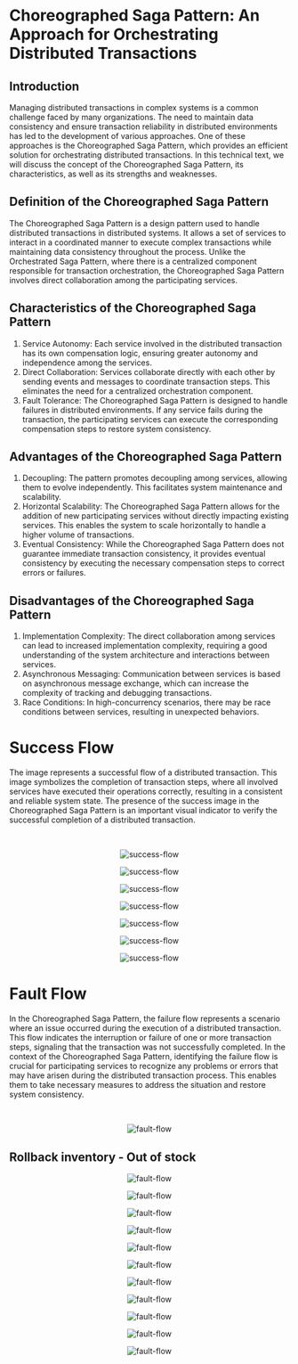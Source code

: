 # Choreographed Saga Pattern: An Approach for Orchestrating Distributed Transactions

## Introduction
Managing distributed transactions in complex systems is a common challenge faced by many organizations. The need to maintain data consistency and ensure transaction reliability in distributed environments has led to the development of various approaches. One of these approaches is the Choreographed Saga Pattern, which provides an efficient solution for orchestrating distributed transactions. In this technical text, we will discuss the concept of the Choreographed Saga Pattern, its characteristics, as well as its strengths and weaknesses.

## Definition of the Choreographed Saga Pattern
The Choreographed Saga Pattern is a design pattern used to handle distributed transactions in distributed systems. It allows a set of services to interact in a coordinated manner to execute complex transactions while maintaining data consistency throughout the process. Unlike the Orchestrated Saga Pattern, where there is a centralized component responsible for transaction orchestration, the Choreographed Saga Pattern involves direct collaboration among the participating services.

## Characteristics of the Choreographed Saga Pattern
1. Service Autonomy: Each service involved in the distributed transaction has its own compensation logic, ensuring greater autonomy and independence among the services.
2. Direct Collaboration: Services collaborate directly with each other by sending events and messages to coordinate transaction steps. This eliminates the need for a centralized orchestration component.
3. Fault Tolerance: The Choreographed Saga Pattern is designed to handle failures in distributed environments. If any service fails during the transaction, the participating services can execute the corresponding compensation steps to restore system consistency.

## Advantages of the Choreographed Saga Pattern
1. Decoupling: The pattern promotes decoupling among services, allowing them to evolve independently. This facilitates system maintenance and scalability.
2. Horizontal Scalability: The Choreographed Saga Pattern allows for the addition of new participating services without directly impacting existing services. This enables the system to scale horizontally to handle a higher volume of transactions.
3. Eventual Consistency: While the Choreographed Saga Pattern does not guarantee immediate transaction consistency, it provides eventual consistency by executing the necessary compensation steps to correct errors or failures.

## Disadvantages of the Choreographed Saga Pattern
1. Implementation Complexity: The direct collaboration among services can lead to increased implementation complexity, requiring a good understanding of the system architecture and interactions between services.
2. Asynchronous Messaging: Communication between services is based on asynchronous message exchange, which can increase the complexity of tracking and debugging transactions.
3. Race Conditions: In high-concurrency scenarios, there may be race conditions between services, resulting in unexpected behaviors.

# Success Flow

The image represents a successful flow of a distributed transaction. This image symbolizes the completion of transaction steps, where all involved services have executed their operations correctly, resulting in a consistent and reliable system state. The presence of the success image in the Choreographed Saga Pattern is an important visual indicator to verify the successful completion of a distributed transaction.

<br />

<p align="center">
  <img src="/img/success_flow.png" alt="success-flow" />
</p>

<p align="center">
  <img src="/img/postman.png" alt="success-flow" />
</p>

<p align="center">
  <img src="/img/case_success/sale_table.png" alt="success-flow" />
</p>

<p align="center">
  <img src="/img/case_success/inventories_table.png" alt="success-flow" />
</p>

<p align="center">
  <img src="/img/case_success/payment_table.png" alt="success-flow" />
</p>

<p align="center">
  <img src="/img/case_success/sale_table_2.png" alt="success-flow" />
</p>

<p align="center">
  <img src="/img/case_success/sale_status.png" alt="success-flow" />
</p>

# Fault Flow

In the Choreographed Saga Pattern, the failure flow represents a scenario where an issue occurred during the execution of a distributed transaction. This flow indicates the interruption or failure of one or more transaction steps, signaling that the transaction was not successfully completed. In the context of the Choreographed Saga Pattern, identifying the failure flow is crucial for participating services to recognize any problems or errors that may have arisen during the distributed transaction process. This enables them to take necessary measures to address the situation and restore system consistency.

<br />

<p align="center">
  <img src="/img/fault_flow.png" alt="fault-flow" />
</p>

## Rollback inventory - Out of stock

<p align="center">
  <img src="/img/case_fail/start_db_inventories.png" alt="fault-flow" />
</p>

<p align="center">
  <img src="/img/case_fail/start_db_user.png" alt="fault-flow" />
</p>

<p align="center">
  <img src="/img/case_fail/start_sales.png" alt="fault-flow" />
</p>

<p align="center">
  <img src="/img/case_fail/db_sales_quantity_20.png" alt="fault-flow" />
</p>

<p align="center">
  <img src="/img/case_fail/db_user_debit.png" alt="fault-flow" />
</p>

<p align="center">
  <img src="/img/case_fail/start_db_payment.png" alt="fault-flow" />
</p>

<p align="center">
  <img src="/img/case_fail/debit_db_inventories.png" alt="fault-flow" />
</p>

<p align="center">
  <img src="/img/case_fail/out_of_stock.png" alt="fault-flow" />
</p>

<p align="center">
  <img src="/img/case_fail/error_out_of_stock.png" alt="fault-flow" />
</p>

<p align="center">
  <img src="/img/case_fail/sale_canceled.png" alt="fault-flow" />
</p>

<p align="center">
  <img src="/img/case_fail/status_canceled.png" alt="fault-flow" />
</p>
